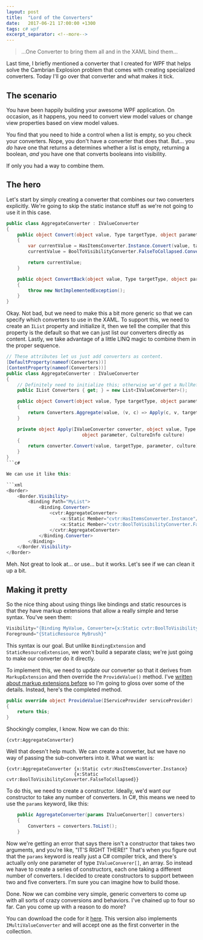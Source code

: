```yaml
---
layout: post
title:  "Lord of the Converters"
date:   2017-06-21 17:00:00 +1300
tags: c# wpf
excerpt_separator: <!--more-->
---
```

> ...One Converter to bring them all and in the XAML bind them...

Last time, I briefly mentioned a converter that I created for WPF that helps solve the Cambrian Explosion problem that comes with creating specialized converters.  Today I'll go over that converter and what makes it tick.

<!--more-->

## The scenario

You have been happily building your awesome WPF application.  On occasion, as it happens, you need to convert view model values or change view properties based on view model values.

You find that you need to hide a control when a list is empty, so you check your converters.  Nope, you don't have a converter that does that.  But... you *do* have one that returns a determines whether a list is empty, returning a boolean, *and* you have one that converts booleans into visibility.

If only you had a way to combine them.

## The hero

Let's start by simply creating a converter that combines our two converters explicitly.  We're going to skip the static instance stuff as we're not going to use it in this case.

```c#
public class AggregateConverter : IValueConverter
{
	public object Convert(object value, Type targetType, object parameter, CultureInfo culture)
	{
		var currentValue = HasItemsConverter.Instance.Convert(value, targetType, parameter, culture);
		currentValue = BoolToVisibilityConverter.FalseToCollapsed.Convert(currentValue, targetType, parameter, culture);

		return currentValue;
	}

	public object ConvertBack(object value, Type targetType, object parameter, CultureInfo culture)
	{
		throw new NotImplementedException();
	}
}
```

Okay.  Not bad, but we need to make this a bit more generic so that we can specify which converters to use in the XAML.  To support this, we need to create an `IList` property and initialize it, then we tell the compiler that this property is the default so that we can just list our converters directly as content.  Lastly, we take advantage of a little LINQ magic to combine them in the proper sequence.

```c#
// These attributes let us just add converters as content.
[DefaultProperty(nameof(Converters))]
[ContentProperty(nameof(Converters))]
public class AggregateConverter : IValueConverter
{
	// Definitely need to initialize this; otherwise we'd get a NullReferenceException.
	public IList Converters { get; } = new List<IValueConverter>();

	public object Convert(object value, Type targetType, object parameter, CultureInfo culture)
	{
		return Converters.Aggregate(value, (v, c) => Apply(c, v, targetType, parameter, culture);
	}

	private object Apply(IValueConverter converter, object value, Type targetType,
							object parameter, CultureInfo culture)
	{
		return converter.Convert(value, targetType, parameter, culture);
	}
}
```c#

We can use it like this:

```xml
<Border>
	<Border.Visibility>
		<Binding Path="MyList">
			<Binding.Converter>
				<cvtr:AggregateConverter>
					<x:Static Member="cvtr:HasItemsConverter.Instance"/>
					<x:Static Member="cvtr:BoolToVisibilityConverter.FalseToCollapsed"/>
				</cvtr:AggregateConverter>
			</Binding.Converter>
		</Binding>
	</Border.Visibility>
</Border>
```

Meh.  Not great to look at... or use... but it works.  Let's see if we can clean it up a bit.

## Making it pretty

So the nice thing about using things like bindings and static resources is that they have markup extensions that allow a really simple and terse syntax.  You've seen them:

```js <!-- not really js, but it give the highlighting I want -->
Visibility="{Binding MyValue, Converter={x:Static cvtr:BoolToVisibilityConverter.FalseToCollapsed}}"
Foreground="{StaticResource MyBrush}"
```

This syntax is our goal.  But unlike `BindingExtension` and `StaticResourceExtension`, we won't build a separate class; we're just going to make our converter do it directly.

To implement this, we need to update our converter so that it derives from `MarkupExtension` and then override the `ProvideValue()` method.  I've [written about markup extensions before](https://codingforsmarties.wordpress.com/2016/12/20/reinventing-the-wheel/) so I'm going to gloss over some of the details.  Instead, here's the completed method.

```c#
public override object ProvideValue(IServiceProvider serviceProvider)
{
	return this;
}
```

Shockingly complex, I know.  Now we can do this:

```
{cvtr:AggregateConverter}
```

Well that doesn't help much.  We can create a converter, but we have no way of passing the sub-converters into it.  What we want is:

```
{cvtr:AggregateConverter {x:Static cvtr:HasItemsConverter.Instance}
						 {x:Static cvtr:BoolToVisibilityConverter.FalseToCollapsed}}
```

To do this, we need to create a constructor.  Ideally, we'd want our constructor to take any number of converters.  In C#, this means we need to use the `params` keyword, like this:

```c#
	public AggregateConverter(params IValueConverter[] converters)
	{
		Converters = converters.ToList();
	}
```

Now we're getting an error that says there isn't a constructor that takes two arguments, and you're like, "IT'S RIGHT THERE!"  That's when you figure out that the `params` keyword is really just a C# compiler trick, and there's actually only one parameter of type `IValueConverer[]`, an array.  So instead we have to create a series of constructors, each one taking a different number of converters.  I decided to create constructors to support between two and five converters.  I'm sure you can imagine how to build those.

Done.  Now we can combine very simple, generic converters to come up with all sorts of crazy conversions and behaviors.  I've chained up to four so far.  Can you come up with a reason to do more?

You can download the code for it [here](https://1drv.ms/u/s!AsfebNc2nZnZh58s6rVs7MvazSwedg).  This version also implements `IMultiValueConverter` and will accept one as the first converter in the collection.
